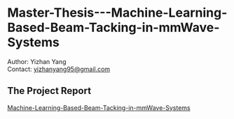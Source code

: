 # Master-Thesis---Machine-Learning-Based-Beam-Tacking-in-mmWave-Systems
Author: Yizhan Yang  
Contact: yizhanyang95@gmail.com

## The Project Report
[Machine-Learning-Based-Beam-Tacking-in-mmWave-Systems](https://github.com/yizhanyang/Master-Thesis---Machine-Learning-Based-Beam-Tacking-in-mmWave-Systems/blob/main/Machine%20Learning%20Based%20Beam%20Tracking%20in%20mmWave%20systems.pdf)  
